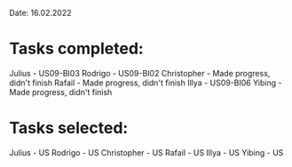 Date: 16.02.2022

# Tasks completed:
Julius - US09-BI03
Rodrigo - US09-BI02
Christopher - Made progress, didn't finish
Rafail - Made progress, didn't finish
Illya - US09-BI06
Yibing - Made progress, didn't finish

# Tasks selected:
Julius - US
Rodrigo - US
Christopher - US
Rafail - US
Illya - US
Yibing - US
